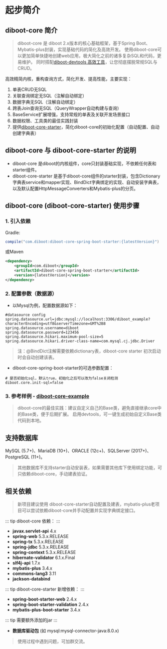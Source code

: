 # 起步简介

## diboot-core 简介

> diboot-core 是 diboot 2.x版本的核心基础框架，基于Spring Boot、Mybatis-plus封装，实现基础代码的简化及高效开发。
> 使用diboot-core可以更加简单快捷地创建web应用，极大简化之前的诸多复杂SQL和代码，更易维护。
> 同时搭配[diboot-devtools 高效工具](../diboot-devtools/介绍.md)，让您彻底摆脱常规SQL与CRUD。

高效精简内核，重构查询方式，简化开发、提高性能，主要实现：
1. 单表CRUD无SQL
2. 关联查询绑定无SQL（注解自动绑定）
3. 数据字典无SQL（注解自动绑定）
4. 跨表Join查询无SQL（QueryWrapper自动构建与查询）
5. BaseService扩展增强，支持常规的单表及关联开发场景接口
6. 数据权限、工具类的最佳实践封装
7. 提供[diboot-core-starter](https://github.com/dibo-software/diboot-example/tree/master/diboot-core-example)，简化diboot-core的初始化配置（自动配置、自动创建字典表）

## diboot-core 与 diboot-core-starter 的说明
* diboot-core 是diboot的内核组件，core只封装基础实现，不依赖任何表和starter组件。
* diboot-core-starter 是基于diboot-core组件的starter封装，包含Dictionary字典表service和mapper实现、BindDict字典绑定的实现、自动安装字典表，以及默认配置HttpMessageConverters和Mybatis-plus的分页。

## diboot-core (diboot-core-starter) 使用步骤
### 1. 引入依赖
Gradle:
~~~gradle
compile("com.diboot:diboot-core-spring-boot-starter:{latestVersion}")
~~~
或Maven
~~~xml
<dependency>
    <groupId>com.diboot</groupId>
    <artifactId>diboot-core-spring-boot-starter</artifactId>
    <version>{latestVersion}</version>
</dependency>
~~~

### 2. 配置参数（数据源）
* 以Mysql为例，配置数据源如下：
~~~properties
#datasource config
spring.datasource.url=jdbc:mysql://localhost:3306/diboot_example?characterEncoding=utf8&serverTimezone=GMT%2B8
spring.datasource.username=diboot
spring.datasource.password=123456
spring.datasource.hikari.maximum-pool-size=5
spring.datasource.hikari.driver-class-name=com.mysql.cj.jdbc.Driver
~~~
> 注：@BindDict注解需要依赖dictionary表，diboot-core starter 初次启动时会自动创建该表。

* diboot-core-spring-boot-starter的可选参数配置：
~~~properties
# 是否初始化sql，默认true，初始化之后可以改为false关闭检测
diboot.core.init-sql=false
~~~

### 3. 参考样例 - [diboot-core-example](https://github.com/dibo-software/diboot-example/tree/master/diboot-core-example)

> diboot-core的最佳实践：建议自定义自己的Base类，避免直接继承core中的Base类，便于后期扩展。
启用devtools，可一键生成初始自定义Base类代码到本地。

## 支持数据库
MySQL (5.7+)、MariaDB (10+)、ORACLE (12c+)、SQLServer (2017+)、PostgreSQL (11+)。
> 其他数据库不支持starter自动安装表，如果需要其他库下使用绑定功能，可只依赖diboot-core，手动建表验证。

## 相关依赖
> 新项目建议使用 diboot-core-starter自动配置及建表，mybatis-plus老项目可以尝试依赖diboot-core并手动配置并实现字典绑定接口。

::: tip
diboot-core 依赖：
:::
* **javax.servlet-api** 4.x
* **spring-web** 5.3.x.RELEASE
* **spring-tx** 5.3.x.RELEASE
* **spring-jdbc** 5.3.x.RELEASE
* **spring-context** 5.3.x.RELEASE
* **hibernate-validator** 6.1.x.Final
* **slf4j-api** 1.7.x
* **mybatis-plus** 3.4.x
* **commons-lang3** 3.11
* **jackson-databind** 

::: tip
diboot-core-starter 新增依赖：
:::
* **spring-boot-starter-web** 2.4.x
* **spring-boot-starter-validation** 2.4.x
* **mybatis-plus-boot-starter** 3.4.x

::: tip
需要额外添加的jar
:::
* **数据库驱动包** (如 mysql:mysql-connector-java:8.0.x)

> 使用过程中遇到问题，可加群交流。    
